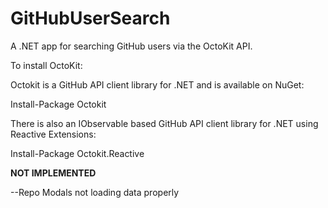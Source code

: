 # GitHubUserSearch
A .NET app for searching GitHub users via the OctoKit API.

To install OctoKit:

Octokit is a GitHub API client library for .NET and is available on NuGet:

Install-Package Octokit


There is also an IObservable based GitHub API client library for .NET using Reactive Extensions:

Install-Package Octokit.Reactive


**NOT IMPLEMENTED**

--Repo Modals not loading data properly
